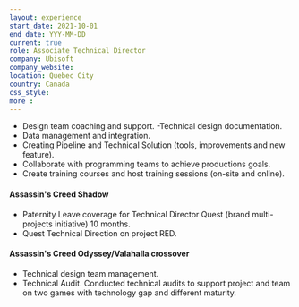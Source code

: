 ```yaml
---
layout: experience
start_date: 2021-10-01
end_date: YYY-MM-DD
current: true
role: Associate Technical Director
company: Ubisoft
company_website: 
location: Quebec City
country: Canada
css_style:
more :
---
```


- Design team coaching and support.
-Technical design documentation.
- Data management and integration.
- Creating Pipeline and Technical Solution (tools, improvements and new feature).
- Collaborate with programming teams to achieve productions goals.
- Create training courses and host training sessions (on-site and online).

#### Assassin's Creed Shadow
- Paternity Leave coverage for Technical Director Quest (brand multi-projects initiative) 10 months.
- Quest Technical Direction on project RED.

#### Assassin's Creed Odyssey/Valahalla crossover
- Technical design team management.
- Technical Audit. Conducted technical audits to support project and team on two games with technology gap and different maturity.
